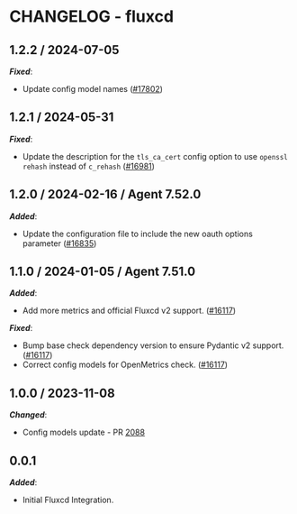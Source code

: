 # CHANGELOG - fluxcd

<!-- towncrier release notes start -->

## 1.2.2 / 2024-07-05

***Fixed***:

* Update config model names ([#17802](https://github.com/DataDog/integrations-core/pull/17802))

## 1.2.1 / 2024-05-31

***Fixed***:

* Update the description for the `tls_ca_cert` config option to use `openssl rehash` instead of `c_rehash` ([#16981](https://github.com/DataDog/integrations-core/pull/16981))

## 1.2.0 / 2024-02-16 / Agent 7.52.0

***Added***:

* Update the configuration file to include the new oauth options parameter ([#16835](https://github.com/DataDog/integrations-core/pull/16835))

## 1.1.0 / 2024-01-05 / Agent 7.51.0

***Added***:

* Add more metrics and official Fluxcd v2 support. ([#16117](https://github.com/DataDog/integrations-core/pull/16117))

***Fixed***:

* Bump base check dependency version to ensure Pydantic v2 support. ([#16117](https://github.com/DataDog/integrations-core/pull/16117))
* Correct config models for OpenMetrics check. ([#16117](https://github.com/DataDog/integrations-core/pull/16117))

## 1.0.0 / 2023-11-08

***Changed***:

* Config models update - PR [2088](https://github.com/DataDog/integrations-extras/pull/2088)

## 0.0.1

***Added***:

* Initial Fluxcd Integration.
